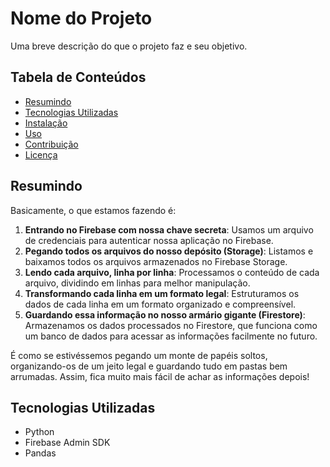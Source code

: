 # Nome do Projeto

Uma breve descrição do que o projeto faz e seu objetivo.

## Tabela de Conteúdos

- [Resumindo](#resumindo)
- [Tecnologias Utilizadas](#tecnologias-utilizadas)
- [Instalação](#instalação)
- [Uso](#uso)
- [Contribuição](#contribuição)
- [Licença](#licença)

## Resumindo

Basicamente, o que estamos fazendo é:

1. **Entrando no Firebase com nossa chave secreta**: Usamos um arquivo de credenciais para autenticar nossa aplicação no Firebase.
2. **Pegando todos os arquivos do nosso depósito (Storage)**: Listamos e baixamos todos os arquivos armazenados no Firebase Storage.
3. **Lendo cada arquivo, linha por linha**: Processamos o conteúdo de cada arquivo, dividindo em linhas para melhor manipulação.
4. **Transformando cada linha em um formato legal**: Estruturamos os dados de cada linha em um formato organizado e compreensível.
5. **Guardando essa informação no nosso armário gigante (Firestore)**: Armazenamos os dados processados no Firestore, que funciona como um banco de dados para acessar as informações facilmente no futuro.

É como se estivéssemos pegando um monte de papéis soltos, organizando-os de um jeito legal e guardando tudo em pastas bem arrumadas. Assim, fica muito mais fácil de achar as informações depois!

## Tecnologias Utilizadas

- Python
- Firebase Admin SDK
- Pandas
